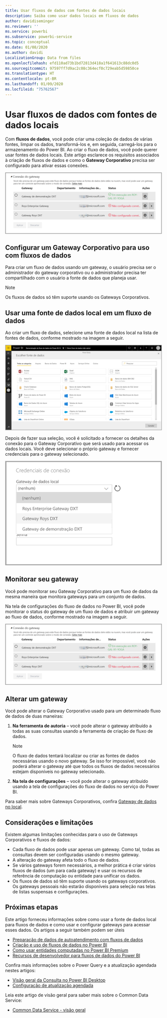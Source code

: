 ```yaml
---
title: Usar fluxos de dados com fontes de dados locais
description: Saiba como usar dados locais em fluxos de dados
author: davidiseminger
ms.reviewer: ''
ms.service: powerbi
ms.subservice: powerbi-service
ms.topic: conceptual
ms.date: 01/08/2020
ms.author: davidi
LocalizationGroup: Data from files
ms.openlocfilehash: efd110ad73b1bd72813d418a1f641613c88dc0d5
ms.sourcegitcommit: 97597ff7d9ac2c08c364ecf0c729eab5d59850ce
ms.translationtype: HT
ms.contentlocale: pt-BR
ms.lasthandoff: 01/09/2020
ms.locfileid: "75762567"
---
```

# <a name="using-dataflows-with-on-premises-data-sources"></a>Usar fluxos de dados com fontes de dados locais

Com **fluxos de dados**, você pode criar uma coleção de dados de várias fontes, limpar os dados, transformá-los e, em seguida, carregá-los para o armazenamento do Power BI. Ao criar o fluxo de dados, você pode querer usar fontes de dados locais. Este artigo esclarece os requisitos associados à criação de fluxos de dados e como o **Gateway Corporativo** precisa ser configurado para ativar essas conexões.

![Fluxos de dados e gateways](media/service-dataflows-onpremises-gateways/onpremises-gateways_01.png)

## <a name="configuring-an-enterprise-gateway-for-use-with-dataflows"></a>Configurar um Gateway Corporativo para uso com fluxos de dados

Para criar um fluxo de dados usando um gateway, o usuário precisa ser o administrador do gateway corporativo ou o administrador precisa ter compartilhado com o usuário a fonte de dados que planeja usar. 


> [!NOTE]
> Os fluxos de dados só têm suporte usando os Gateways Corporativos.

## <a name="using-an-on-premises-data-source-in-a-dataflow"></a>Usar uma fonte de dados local em um fluxo de dados

Ao criar um fluxo de dados, selecione uma fonte de dados local na lista de fontes de dados, conforme mostrado na imagem a seguir.

![Escolher uma fonte de dados no local](media/service-dataflows-onpremises-gateways/onpremises-gateways_02a.png)

Depois de fazer sua seleção, você é solicitado a fornecer os detalhes da conexão para o Gateway Corporativo que será usado para acessar os dados locais. Você deve selecionar o próprio gateway e fornecer credenciais para o gateway selecionado.

![Fornecer detalhes da conexão](media/service-dataflows-onpremises-gateways/onpremises-gateways_03.png)

## <a name="monitoring-your-gateway"></a>Monitorar seu gateway

Você pode monitorar seu Gateway Corporativo para um fluxo de dados da mesma maneira que monitora gateways para um conjunto de dados.

Na tela de configurações do fluxo de dados no Power BI, você pode monitorar o status do gateway de um fluxo de dados e atribuir um gateway ao fluxo de dados, conforme mostrado na imagem a seguir.

![Monitorar o gateway](media/service-dataflows-onpremises-gateways/onpremises-gateways_01.png)

## <a name="changing-a-gateway"></a>Alterar um gateway

Você pode alterar o Gateway Corporativo usado para um determinado fluxo de dados de duas maneiras:

1. **Na ferramenta de autoria** – você pode alterar o gateway atribuído a todas as suas consultas usando a ferramenta de criação de fluxo de dados.

    > [!NOTE]
    > O fluxo de dados tentará localizar ou criar as fontes de dados necessárias usando o novo gateway. Se isso for impossível, você não poderá alterar o gateway até que todos os fluxos de dados necessários estejam disponíveis no gateway selecionado.

2. **Na tela de configurações** – você pode alterar o gateway atribuído usando a tela de configurações do fluxo de dados no serviço do Power BI.

Para saber mais sobre Gateways Corporativos, confira [Gateway de dados no local](service-gateway-onprem.md).

## <a name="considerations-and-limitations"></a>Considerações e limitações

Existem algumas limitações conhecidas para o uso de Gateways Corporativos e fluxos de dados:

* Cada fluxo de dados pode usar apenas um gateway. Como tal, todas as consultas devem ser configuradas usando o mesmo gateway.
* A alteração do gateway afeta todo o fluxo de dados.
* Se vários gateways forem necessários, a melhor prática é criar vários fluxos de dados (um para cada gateway) e usar os recursos de referência de computação ou entidade para unificar os dados.
* Os fluxos de dados só têm suporte usando os gateways corporativos. Os gateways pessoais não estarão disponíveis para seleção nas telas de listas suspensas e configurações.


## <a name="next-steps"></a>Próximas etapas

Este artigo forneceu informações sobre como usar a fonte de dados local para fluxos de dados e como usar e configurar gateways para acessar esses dados. Os artigos a seguir também podem ser úteis

* [Preparação de dados de autoatendimento com fluxos de dados](service-dataflows-overview.md)
* [Criação e uso de fluxos de dados no Power BI](service-dataflows-create-use.md)
* [Como usar entidades computadas no Power BI Premium](service-dataflows-computed-entities-premium.md)
* [Recursos de desenvolvedor para fluxos de dados do Power BI](service-dataflows-developer-resources.md)

Confira mais informações sobre o Power Query e a atualização agendada nestes artigos:
* [Visão geral da Consulta no Power BI Desktop](desktop-query-overview.md)
* [Configuração de atualização agendada](refresh-scheduled-refresh.md)

Leia este artigo de visão geral para saber mais sobre o Common Data Service:
* [Common Data Service - visão geral ](https://docs.microsoft.com/powerapps/common-data-model/overview)

